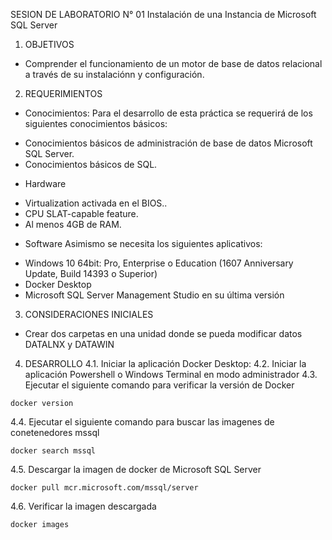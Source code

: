 SESION DE LABORATORIO N° 01
Instalación de una Instancia de Microsoft SQL Server

1. OBJETIVOS
* Comprender el funcionamiento de un motor de base de datos relacional a través de su instalaciónn y configuración.
2. REQUERIMIENTOS
* Conocimientos: Para el desarrollo de esta práctica se requerirá de los siguientes conocimientos básicos:
- Conocimientos básicos de administración de base de datos Microsoft SQL Server.
- Conocimientos básicos de SQL.
* Hardware
- Virtualization activada en el BIOS..
- CPU SLAT-capable feature.
- Al menos 4GB de RAM.
* Software
Asimismo se necesita los siguientes aplicativos:
- Windows 10 64bit: Pro, Enterprise o Education (1607 Anniversary Update, Build 14393 o Superior)
- Docker Desktop 
- Microsoft SQL Server Management Studio en su última versión

3. CONSIDERACIONES INICIALES
* Crear dos carpetas en una unidad donde se pueda modificar datos DATALNX y DATAWIN

4. DESARROLLO
4.1. Iniciar la aplicación Docker Desktop:
4.2. Iniciar la aplicación Powershell o Windows Terminal en modo administrador 
4.3. Ejecutar el siguiente comando para verificar la versión de Docker
```
docker version
```
4.4. Ejecutar el siguiente comando para buscar las imagenes de conetenedores mssql
```
docker search mssql
```
4.5. Descargar la imagen de docker de Microsoft SQL Server
```
docker pull mcr.microsoft.com/mssql/server
```
4.6. Verificar la imagen descargada
```
docker images
```
